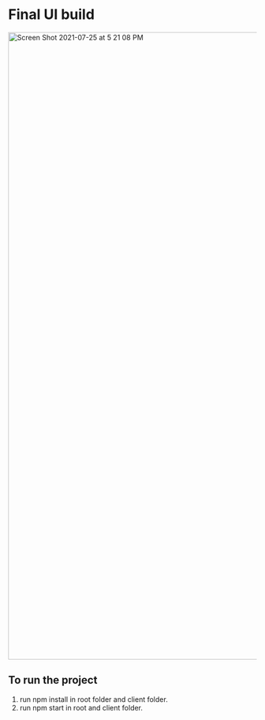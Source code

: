 # Final UI build

<img width="1270" alt="Screen Shot 2021-07-25 at 5 21 08 PM" src="https://user-images.githubusercontent.com/10715177/126913856-a8d037a2-5bc7-4b01-ab78-86b0ae74ec4d.png">


## To run the project

1. run npm install in root folder and client folder.
2. run npm start in root and client folder.
